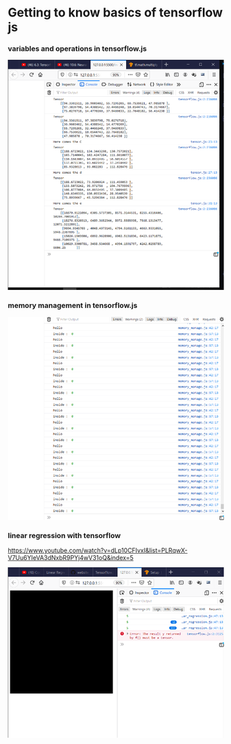 # Getting to know basics of tensorflow js

### variables and operations in tensorflow.js
![](variables_operations.png)

### memory management in tensorflow.js
![](memory_manage.png)

### linear regression with tensorflow
https://www.youtube.com/watch?v=dLp10CFIvxI&list=PLRqwX-V7Uu6YIeVA3dNxbR9PYj4wV31oQ&index=5

![](lr_error.png)
